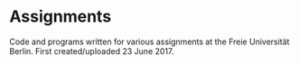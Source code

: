 # Assignments
Code and programs written for various assignments at the Freie Universität Berlin. First created/uploaded 23 June 2017.
